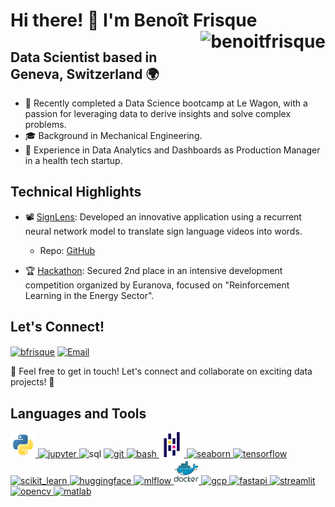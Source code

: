 # Hi there! 👋 I'm Benoît Frisque <img src="https://komarev.com/ghpvc/?username=benoitfrisque&label=Profile%20views&color=0e75b6&style=flat" alt="benoitfrisque" align="right" />

## Data Scientist based in Geneva, Switzerland 🌍

- 🧠 Recently completed a Data Science bootcamp at Le Wagon, with a passion for leveraging data to derive insights and solve complex problems.
- 🎓 Background in Mechanical Engineering.
- 💼 Experience in Data Analytics and Dashboards as Production Manager in a health tech startup.

## Technical Highlights

- 📽️ [SignLens](https://signlens.streamlit.app): Developed an innovative application using a recurrent neural network model to translate sign language videos into words.
  - Repo: [GitHub](https://github.com/benoitfrisque/signlens)
 
- 🏆 [Hackathon](https://www.hackathon.euranova.eu/): Secured 2nd place in an intensive development competition organized by Euranova, focused on "Reinforcement Learning in the Energy Sector".

## Let's Connect!
<a href="https://linkedin.com/in/bfrisque" target="blank"><img align="center" src="https://img.icons8.com/color/48/000000/linkedin.png" alt="bfrisque" height="50"  /></a>
<a href="mailto:benoitfrisque@gmail.com"> <img align="center" src="https://upload.wikimedia.org/wikipedia/commons/7/7e/Gmail_icon_%282020%29.svg" alt="Email" height="35"/></a>

📧 Feel free to get in touch! Let's connect and collaborate on exciting data projects! 🚀

## Languages and Tools
<p align="left">
  <a href="https://www.python.org" target="_blank" rel="noreferrer">
    <img src="https://raw.githubusercontent.com/devicons/devicon/master/icons/python/python-original.svg" alt="python" height="40"/>
  </a>
  <a href="https://jupyter.org/" target="_blank" rel="noreferrer">
    <img src="https://upload.wikimedia.org/wikipedia/commons/3/38/Jupyter_logo.svg" alt="jupyter" height="40"/>
  </a>
  <img src="https://upload.wikimedia.org/wikipedia/commons/8/87/Sql_data_base_with_logo.png?20210130181641" alt="sql" height="40"/>
  <a href="https://git-scm.com/" target="_blank" rel="noreferrer">
    <img src="https://www.vectorlogo.zone/logos/git-scm/git-scm-icon.svg" alt="git" height="40"/>
  </a>
  <a href="https://www.gnu.org/software/bash/" target="_blank" rel="noreferrer">
    <img src="https://www.vectorlogo.zone/logos/gnu_bash/gnu_bash-icon.svg" alt="bash" height="40"/>
  </a>
  <a href="https://pandas.pydata.org/" target="_blank" rel="noreferrer">
    <img src="https://raw.githubusercontent.com/devicons/devicon/2ae2a900d2f041da66e950e4d48052658d850630/icons/pandas/pandas-original.svg" alt="pandas"height="40"/>
  </a>
  <a href="https://seaborn.pydata.org/" target="_blank" rel="noreferrer">
    <img src="https://seaborn.pydata.org/_images/logo-mark-lightbg.svg" alt="seaborn" height="40"/>
  </a>
  <a href="https://www.tensorflow.org" target="_blank" rel="noreferrer">
    <img src="https://www.vectorlogo.zone/logos/tensorflow/tensorflow-icon.svg" alt="tensorflow" height="40"/>
  </a>
  <a href="https://scikit-learn.org/" target="_blank" rel="noreferrer">
    <img src="https://upload.wikimedia.org/wikipedia/commons/0/05/Scikit_learn_logo_small.svg" alt="scikit_learn" height="40"/>
  </a>
  <a href="https://huggingface.co/" target="_blank" rel="noreferrer">
    <img src="https://huggingface.co/front/assets/huggingface_logo.svg" alt="huggingface"height="40"/>
  </a>
   <a href="https://mlflow.org/" target="_blank" rel="noreferrer">
    <img src="https://www.mlflow.org/docs/latest/_static/MLflow-logo-final-black.png" alt="mlflow"  height="40"/>
  </a>
  <a href="https://www.docker.com/" target="_blank" rel="noreferrer">
    <img src="https://raw.githubusercontent.com/devicons/devicon/master/icons/docker/docker-original-wordmark.svg" alt="docker" height="40"/>
  </a>
  <a href="https://cloud.google.com" target="_blank" rel="noreferrer">
    <img src="https://www.vectorlogo.zone/logos/google_cloud/google_cloud-icon.svg" alt="gcp" height="40"/>
  </a>
    <a href="https://fastapi.tiangolo.com/" target="_blank" rel="noreferrer">
    <img src="https://fastapi.tiangolo.com/img/logo-margin/logo-teal.png" alt="fastapi"  height="40"/>
  </a>
    <a href="https://www.streamlit.io/" target="_blank" rel="noreferrer">
    <img src="https://streamlit.io/images/brand/streamlit-logo-primary-colormark-darktext.svg" alt="streamlit" height="40"/>
  </a>
    <a href="https://opencv.org/" target="_blank" rel="noreferrer">
    <img src="https://www.vectorlogo.zone/logos/opencv/opencv-icon.svg" alt="opencv" height="40"/>
  </a>
  <a href="https://www.mathworks.com/" target="_blank" rel="noreferrer">
    <img src="https://upload.wikimedia.org/wikipedia/commons/2/21/Matlab_Logo.png" alt="matlab" height="40"/>
  </a>
</p>
